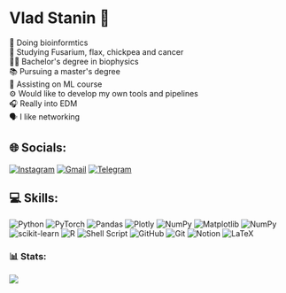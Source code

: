 # Vlad Stanin 🧬

🧬 Doing bioinformtics<br>🔬 Studying Fusarium, flax, chickpea and cancer<br>👨‍🎓 Bachelor's degree in biophysics<br>📚 Pursuing a master's degree<br>🤖 Assisting on ML course<br>⚙️ Would like to develop my own tools and pipelines<br>🎧 Really into EDM<br>🗣️ I like networking


## 🌐 Socials:
[![Instagram](https://img.shields.io/badge/Instagram-%23E4405F.svg?logo=Instagram&logoColor=white)](https://instagram.com/vladissta) [![Gmail](https://img.shields.io/badge/Gmail-D14836?logo=gmail&logoColor=white)](mailto:vladislavstanin@gmail.com) [![Telegram](https://img.shields.io/badge/Telegram-2CA5E0?logo=telegram&logoColor=white)](https://t.me/vladissta)

## 💻 Skills:
![Python](https://img.shields.io/badge/python-3670A0?style=for-the-badge&logo=python&logoColor=ffdd54) ![PyTorch](https://img.shields.io/badge/PyTorch-%23EE4C2C.svg?style=for-the-badge&logo=PyTorch&logoColor=white) ![Pandas](https://img.shields.io/badge/pandas-%23150458.svg?style=for-the-badge&logo=pandas&logoColor=white) ![Plotly](https://img.shields.io/badge/Plotly-%233F4F75.svg?style=for-the-badge&logo=plotly&logoColor=white) ![NumPy](https://img.shields.io/badge/numpy-%23013243.svg?style=for-the-badge&logo=numpy&logoColor=white) ![Matplotlib](https://img.shields.io/badge/Matplotlib-%23ffffgf.svg?style=for-the-badge&logo=Matplotlib&logoColor=black) ![NumPy](https://img.shields.io/badge/numpy-%23013243.svg?style=for-the-badge&logo=numpy&logoColor=white) ![scikit-learn](https://img.shields.io/badge/scikit--learn-%23F7931E.svg?style=for-the-badge&logo=scikit-learn&logoColor=white) ![R](https://img.shields.io/badge/r-%23276DC3.svg?style=for-the-badge&logo=r&logoColor=white) ![Shell Script](https://img.shields.io/badge/shell_script-%23121011.svg?style=for-the-badge&logo=gnu-bash&logoColor=white) ![GitHub](https://img.shields.io/badge/github-%23121011.svg?style=for-the-badge&logo=github&logoColor=white) ![Git](https://img.shields.io/badge/git-%23F05033.svg?style=for-the-badge&logo=git&logoColor=white) ![Notion](https://img.shields.io/badge/Notion-%23000000.svg?style=for-the-badge&logo=notion&logoColor=white) ![LaTeX](https://img.shields.io/badge/latex-%23008080.svg?style=for-the-badge&logo=latex&logoColor=white)




### 📊 Stats:
![](https://github-readme-stats.vercel.app/api?username=vladissta&theme=default&hide_border=false&include_all_commits=false&count_private=false)<br/>
<!-- ![](https://github-readme-streak-stats.herokuapp.com/?user=vladissta&theme=default&hide_border=false)<br/> -->
<!-- ![](https://github-readme-stats.vercel.app/api/top-langs/?username=vladissta&theme=default&hide_border=false&include_all_commits=false&count_private=false&layout=compact) -->

<!-- Proudly created with GPRM ( https://gprm.itsvg.in ) -->
